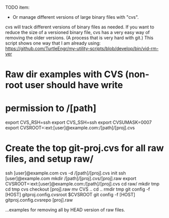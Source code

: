 TODO item:

* Or manage different versions of large binary files with "cvs".

cvs will track different versions of binary files as needed. If you
want to reduce the size of a versioned binary file, cvs has a very
easy way of removing the older versions. (A process that is very hard
with git.) This script shows one way that I am already using:
https://github.com/TurtleEngr/my-utility-scripts/blob/develop/bin/vid-rm-ver

  # Raw dir examples with CVS (non-root user should have write
  # permission to /[path]
  export CVS_RSH=ssh
  export CVS_SSH=ssh
  export CVSUMASK=0007
  export CVSROOT=:ext:[user]@example.com:/[path]/[proj].cvs

  # Create the top git-proj.cvs for all raw files, and setup raw/
  ssh [user]@example.com cvs -d /[path]/[proj].cvs init
  ssh [user]@example.com mkdir /[path]/[proj].cvs/[proj].raw
  export CVSROOT=:ext:[user]@example.com:/[path]/[proj].cvs
  cd raw/
  mkdir tmp
  cd tmp
  cvs checkout [proj].raw
  mv CVS ..
  cd ..
  rmdir tmp
  git config -f [HOST] gitproj.config.cvsroot $CVSROOT
  git config -f [HOST] gitproj.config.cvsrepo [proj].raw

...examples for removing all by HEAD version of raw files.
